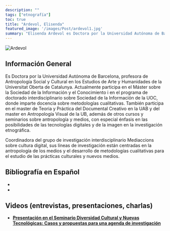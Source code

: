 ```yaml
---
description: ""
tags: ["etnografía"]
toc: true
title: "Ardevol, Elisenda"
featured_image: '/images/Post/ardevol1.jpg'
summary: "Elisenda Ardevol es Doctora por la Universidad Autónoma de Barcelona, profesora de Antropología Social y Cultural en los Estudios de Arte y Humanidades de la Universitat Oberta de Catalunya."
---
```


![Ardevol](../../images/Post/ardevol2.jpg)


## Información General

Es Doctora por la Universidad Autónoma de Barcelona, profesora de Antropología Social y Cultural en los Estudios de Arte y Humanidades de la Universitat Oberta de Catalunya. Actualmente participa en el Máster sobre la Sociedad de la Información y el Conocimiento i en el programa de doctorado interdisciplinario sobre Sociedad de la Información de la UOC, donde imparte docencia sobre metodologías cualitativas. También participa en el master de Teoria y Práctica del Documental Creativo en la UAB y del master en Antropología Visual de la UB, además de otros cursos y seminarios sobre antropología y medios, con especial énfasis en las posibilidades de las tecnologías digitales y de la imagen en la investigación etnográfica.

Coordinadora del grupo de investigación interdisciplinario Mediaccions sobre cultura digital, sus líneas de investigación están centradas en la antropología de los medios y el desarrollo de metodologías cualitativas para el estudio de las prácticas culturales y nuevos medios. 

## Bibliografía en Español 
- 
- 

## Videos (entrevistas, presentaciones, charlas)

- [**Presentación en el Seminario Diversidad Cultural y Nuevas Tecnológicas:
Casos y propuestas para una agenda de investigación**](https://www.youtube.com/watch?v=4Eg3sejQBg4)
